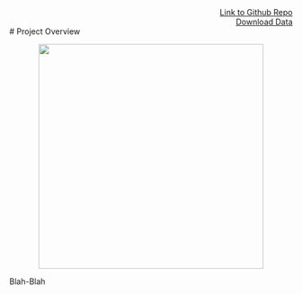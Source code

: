 <div style="text-align: right"> <a href="https://github.com/not-a-hot-dog/parallelized-disease-modeling">Link to Github Repo</a> </div>  
<div style="text-align: right"> <a href="https://drive.google.com/file/d/1vKTZ4S0wiGxiffjPxnth1rrBXIOTcLCQ/view?usp=sharing">Download Data</a> </div>  
# Project Overview 
<br>

<p align="center">
<img src="https://phil.cdc.gov//PHIL_Images/23311/23311_lores.jpg" height="400"/>
</p>

Blah-Blah
